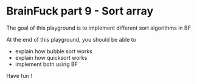 # BrainFuck part 9 - Sort array

The goal of this playground is to implement different sort algorithms in BF

At the end of this playground, you should be able to
* explain how bubble sort works
* explain how quicksort works
* implement both using BF

Have fun !
